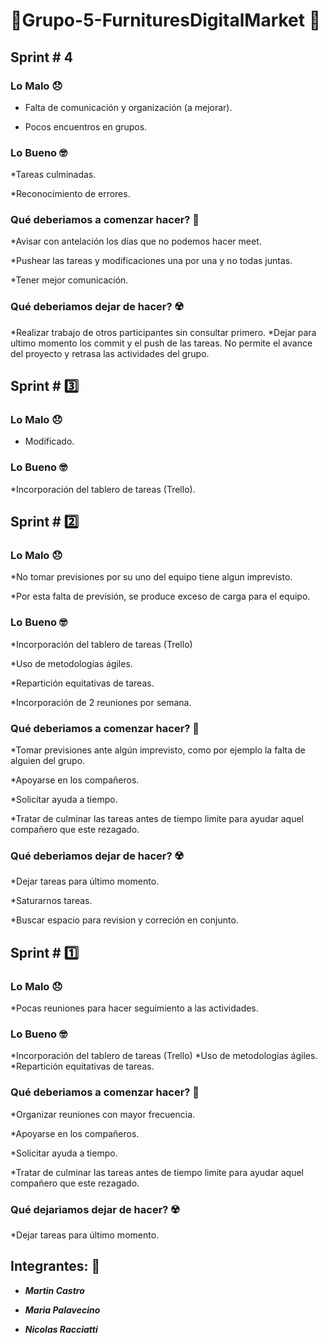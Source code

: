 # 💈Grupo-5-FurnituresDigitalMarket 💈

## Sprint \# 4

### Lo Malo 😞
* Falta de comunicación y organización (a mejorar).

* Pocos encuentros en grupos.

### Lo Bueno 🤓
*Tareas culminadas.

*Reconocimiento de errores.

### Qué deberiamos a comenzar hacer? 🤔
*Avisar con antelación los días que no podemos hacer meet.

*Pushear las tareas y modificaciones una por una y no todas juntas.

*Tener mejor comunicación.

### Qué deberiamos dejar de hacer? ☢️
*Realizar trabajo de otros participantes sin consultar primero.
*Dejar para ultimo momento los commit y el push de las tareas. No permite el avance del proyecto y retrasa las actividades del grupo.

## Sprint \# 3️⃣

### Lo Malo 😞
* Modificado.

### Lo Bueno 🤓
*Incorporación del tablero de tareas (Trello).



## Sprint \# 2️⃣

### Lo Malo 😞
*No tomar previsiones por su uno del equipo tiene algun imprevisto.

*Por esta falta de previsión, se produce exceso de carga para el equipo.
### Lo Bueno 🤓
*Incorporación del tablero de tareas (Trello)

*Uso de metodologías ágiles.

*Repartición equitativas de tareas.

*Incorporación de 2 reuniones por semana.

### Qué deberiamos a comenzar hacer? 🤔
*Tomar previsiones ante algún imprevisto, como por ejemplo la falta de alguien del grupo.

*Apoyarse en los compañeros.

*Solicitar ayuda a tiempo.

*Tratar de culminar las tareas antes de tiempo limite para ayudar aquel compañero que este rezagado.

### Qué deberiamos dejar de hacer? ☢️
*Dejar tareas para último momento.

*Saturarnos tareas.

*Buscar espacio para revision y correción en conjunto.


## Sprint \# 1️⃣

### Lo Malo 😞
*Pocas reuniones para hacer seguimiento a las actividades.

### Lo Bueno 🤓
*Incorporación del tablero de tareas (Trello)
*Uso de metodologías ágiles.
*Repartición equitativas de tareas.

### Qué deberiamos a comenzar hacer? 🤔
*Organizar reuniones con mayor frecuencia.

*Apoyarse en los compañeros.

*Solicitar ayuda a tiempo.

*Tratar de culminar las tareas antes de tiempo limite para ayudar aquel compañero que este rezagado.

### Qué dejariamos dejar de hacer? ☢️
*Dejar tareas para último momento.


## Integrantes: 🤩
- ***Martin Castro***
  
- ***Maria Palavecino***
  
- ***Nicolas Racciatti***

